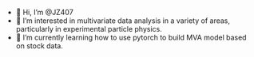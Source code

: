 - 👋 Hi, I’m @JZ407
- 👀 I’m interested in multivariate data analysis in a variety of areas, particularly in experimental particle physics.
- 🌱 I’m currently learning how to use pytorch to build MVA model based on stock data. 


<!---
JZ407/JZ407 is a ✨ special ✨ repository because its `README.md` (this file) appears on your GitHub profile.
You can click the Preview link to take a look at your changes.
--->
